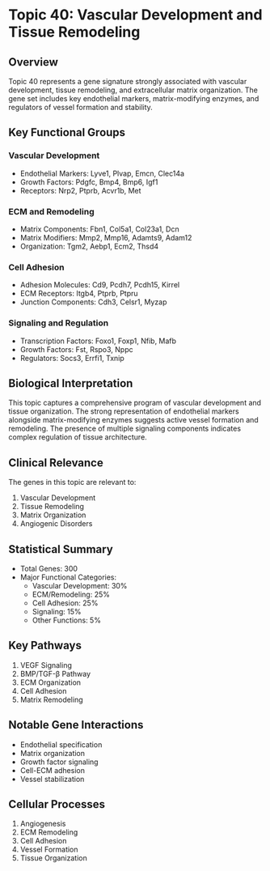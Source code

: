 # Topic 40: Vascular Development and Tissue Remodeling

## Overview
Topic 40 represents a gene signature strongly associated with vascular development, tissue remodeling, and extracellular matrix organization. The gene set includes key endothelial markers, matrix-modifying enzymes, and regulators of vessel formation and stability.

## Key Functional Groups

### Vascular Development
- Endothelial Markers: Lyve1, Plvap, Emcn, Clec14a
- Growth Factors: Pdgfc, Bmp4, Bmp6, Igf1
- Receptors: Nrp2, Ptprb, Acvr1b, Met

### ECM and Remodeling
- Matrix Components: Fbn1, Col5a1, Col23a1, Dcn
- Matrix Modifiers: Mmp2, Mmp16, Adamts9, Adam12
- Organization: Tgm2, Aebp1, Ecm2, Thsd4

### Cell Adhesion
- Adhesion Molecules: Cd9, Pcdh7, Pcdh15, Kirrel
- ECM Receptors: Itgb4, Ptprb, Ptpru
- Junction Components: Cdh3, Celsr1, Myzap

### Signaling and Regulation
- Transcription Factors: Foxo1, Foxp1, Nfib, Mafb
- Growth Factors: Fst, Rspo3, Nppc
- Regulators: Socs3, Errfi1, Txnip

## Biological Interpretation
This topic captures a comprehensive program of vascular development and tissue organization. The strong representation of endothelial markers alongside matrix-modifying enzymes suggests active vessel formation and remodeling. The presence of multiple signaling components indicates complex regulation of tissue architecture.

## Clinical Relevance
The genes in this topic are relevant to:
1. Vascular Development
2. Tissue Remodeling
3. Matrix Organization
4. Angiogenic Disorders

## Statistical Summary
- Total Genes: 300
- Major Functional Categories:
  * Vascular Development: 30%
  * ECM/Remodeling: 25%
  * Cell Adhesion: 25%
  * Signaling: 15%
  * Other Functions: 5%

## Key Pathways
1. VEGF Signaling
2. BMP/TGF-β Pathway
3. ECM Organization
4. Cell Adhesion
5. Matrix Remodeling

## Notable Gene Interactions
- Endothelial specification
- Matrix organization
- Growth factor signaling
- Cell-ECM adhesion
- Vessel stabilization

## Cellular Processes
1. Angiogenesis
2. ECM Remodeling
3. Cell Adhesion
4. Vessel Formation
5. Tissue Organization 